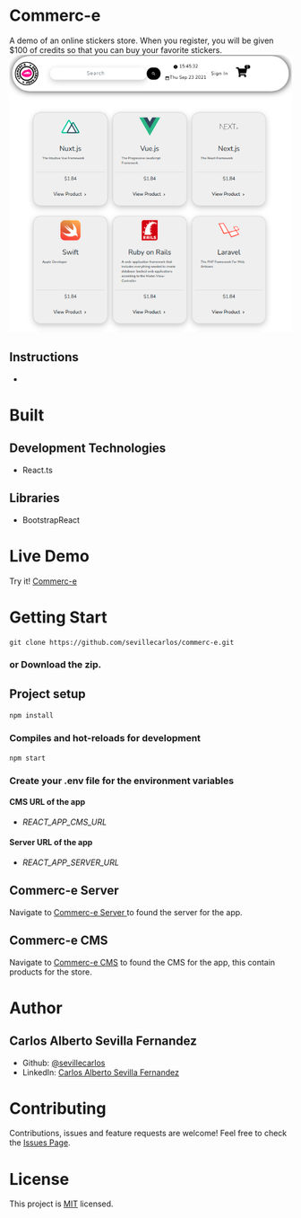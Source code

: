 # Commerc-e
A demo of an online stickers store.
When you register, you will be given $100 of credits so that you can buy your favorite stickers. <br/>
![Commerc-e!](/assets/images/commerc-e-image.png "Commerc-e")
## Instructions
* 
# Built
## Development Technologies
- React.ts 
## Libraries
- BootstrapReact
# Live Demo
Try it! [Commerc-e ](https://commerc-e.netlify.app/)

# Getting Start
```
git clone https://github.com/sevillecarlos/commerc-e.git
```
### or Download the zip.
## Project setup
```
npm install
```
### Compiles and hot-reloads for development
```
npm start
```
### Create your .env file for the environment variables
#### CMS URL of the app
* *REACT_APP_CMS_URL*
#### Server URL of the app
* *REACT_APP_SERVER_URL*

## Commerc-e Server
Navigate to [Commerc-e Server ](https://github.com/sevillecarlos/commerc-e-server) to found the server for the app.

## Commerc-e CMS
Navigate to [Commerc-e CMS](https://github.com/sevillecarlos/commerc-e-cms) to found the CMS for the app, this contain products for the store.

# Author
## Carlos Alberto Sevilla Fernandez
* Github: [@sevillecarlos](https://github.com/sevillecarlos)
* LinkedIn: [Carlos Alberto Sevilla Fernandez](https://github.com/sevillecarlos)

# Contributing
Contributions, issues and feature requests are welcome!
Feel free to check the [Issues Page](https://github.com/sevillecarlos/commerc-e/issues).

# License
This project is [MIT](https://opensource.org/licenses/MIT) licensed.



